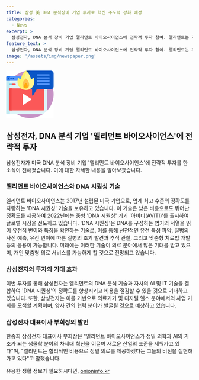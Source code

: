 ```yaml
---
title: 삼성 美 DNA 분석장비 기업 투자로 혁신 주도력 강화 예정
categories:
  - News
excerpt: >
  삼성전자, DNA 분석 장비 기업 엘리먼트 바이오사이언스에 전략적 투자 참여. 엘리먼트는 저렴한 비용으로 정확한 DNA 시퀀싱 기술 보유. 2022년 아비티(AVITI) 출시로 글로벌 시장 확대 예정. DNA 시퀀싱은 유전정보를 활용한 정밀 의료와 AI 기술과의 융합으로 혁신 예상. 양사간의 새로운 사업 기회 모색과 새로운 협력 분야 발굴 기대.
feature_text: >
  삼성전자, DNA 분석 장비 기업 엘리먼트 바이오사이언스에 전략적 투자 참여. 엘리먼트는 저렴한 비용으로 정확한 DNA 시퀀싱 기술 보유. 2022년 아비티(AVITI) 출시로 글로벌 시장 확대 예정. DNA 시퀀싱은 유전정보를 활용한 정밀 의료와 AI 기술과의 융합으로 혁신 예상. 양사간의 새로운 사업 기회 모색과 새로운 협력 분야 발굴 기대.
image: '/assets/img/newspaper.png'
---
```


<p><img src="/assets/img/news.png" alt="rentncar 속보" /></p>

<h2 data-ke-size="size26">삼성전자, DNA 분석 기업 '엘리먼트 바이오사이언스'에 전략적 투자</h2>

<p data-ke-size="size16">삼성전자가 미국 DNA 분석 장비 기업 '엘리먼트 바이오사이언스'에 전략적 투자를 한 소식이 전해졌습니다. 이에 대한 자세한 내용을 알아보겠습니다.</p>

<h3>엘리먼트 바이오사이언스와 DNA 시퀀싱 기술</h3>

<p data-ke-size="size16">엘리먼트 바이오사이언스는 2017년 설립된 미국 기업으로, 업계 최고 수준의 정확도를 자랑하는 'DNA 시퀀싱' 기술을 보유하고 있습니다. 이 기술은 낮은 비용으로도 뛰어난 정확도를 제공하여 2022년에는 중형 'DNA 시퀀싱' 기기 '아비티(AVITI)'를 출시하여 글로벌 시장을 선도하고 있습니다. 'DNA 시퀀싱'은 DNA를 구성하는 염기의 서열을 읽어 유전적 변이와 특징을 확인하는 기술로, 이를 통해 선천적인 유전 특성 파악, 질병의 사전 예측, 유전 변이에 따른 질병의 조기 발견과 추적 관찰, 그리고 맞춤형 치료법 개발 등의 응용이 가능합니다. 미래에는 이러한 기술이 의료 분야에서 많은 기대를 받고 있으며, 개인 맞춤형 의료 서비스를 가능하게 할 것으로 전망되고 있습니다.</p>

<h3>삼성전자의 투자와 기대 효과</h3>

<p data-ke-size="size16">이번 투자를 통해 삼성전자는 엘리먼트의 DNA 분석 기술과 자사의 AI 및 IT 기술을 결합하여 'DNA 시퀀싱'의 정확도를 향상시키고 비용을 절감할 수 있을 것으로 기대하고 있습니다. 또한, 삼성전자는 이를 기반으로 의료기기 및 디지털 헬스 분야에서의 사업 기회를 모색할 계획이며, 양사 간의 협력 분야가 발굴될 것으로 예상하고 있습니다.</p>

<h3>삼성전자 대표이사 부회장의 발언</h3>

<p data-ke-size="size16">한종희 삼성전자 대표이사 부회장은 "엘리먼트 바이오사이언스가 정밀 의학과 AI의 기초가 되는 생물학 분야의 차세대 혁신을 이끌며 새로운 산업의 표준을 세워가고 있다"며, "엘리먼트는 합리적인 비용으로 정밀 의료를 제공하겠다는 그들의 비전을 실현해 가고 있다"고 말했습니다.</p>
유용한 생활 정보가 필요하시다면, <a href="https://onioninfo.kr" rel="dofollow">onioninfo.kr</a>


